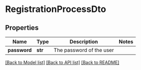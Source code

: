 # RegistrationProcessDto

## Properties
Name | Type | Description | Notes
------------ | ------------- | ------------- | -------------
**password** | **str** | The password of the user | 

[[Back to Model list]](../README.md#documentation-for-models) [[Back to API list]](../README.md#documentation-for-api-endpoints) [[Back to README]](../README.md)

